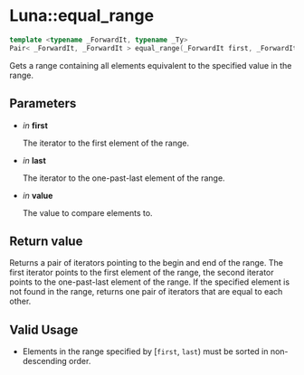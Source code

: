# Luna::equal_range

```c++
template <typename _ForwardIt, typename _Ty>
Pair< _ForwardIt, _ForwardIt > equal_range(_ForwardIt first, _ForwardIt last, const _Ty &value)
```

Gets a range containing all elements equivalent to the specified value in the range. 



## Parameters
* *in* **first**

    The iterator to the first element of the range. 

* *in* **last**

    The iterator to the one-past-last element of the range. 

* *in* **value**

    The value to compare elements to. 

## Return value
Returns a pair of iterators pointing to the begin and end of the range. The first iterator points to the first element of the range, the second iterator points to the one-past-last element of the range. If the specified element is not found in the range, returns one pair of iterators that are equal to each other. 

## Valid Usage
* Elements in the range specified by [`first`, `last`) must be sorted in non-descending order. 


